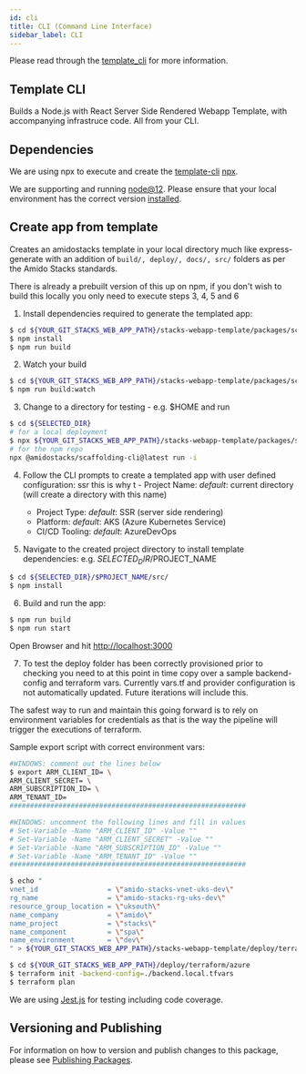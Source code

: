 ```yaml
---
id: cli
title: CLI (Command Line Interface)
sidebar_label: CLI
---
```


Please read through the [template_cli](../../docs/cli-process.md) for more information.

## Template CLI

Builds a Node.js with React Server Side Rendered Webapp Template, with accompanying infrastruce code. All from your CLI.

## Dependencies

We are using npx to execute and create the [template-cli](./packages/scaffolding-cli) [npx](https://www.npmjs.com/package/npx).

We are supporting and running [node@12](https://nodejs.org/en/about/releases/). Please ensure that your local environment has the correct version
[installed](https://nodejs.org/en/download/).

## Create app from template

Creates an amidostacks template in your local directory much like express-generate with an addition of `build/, deploy/, docs/, src/` folders as per the Amido Stacks standards.

There is already a prebuilt version of this up on npm, if you don't wish to build this locally you only need to execute steps 3, 4, 5 and 6


1. Install dependencies required to generate the templated app:
```bash
$ cd ${YOUR_GIT_STACKS_WEB_APP_PATH}/stacks-webapp-template/packages/scaffolding-cli
$ npm install
$ npm run build
```

2. Watch your build
```bash
$ cd ${YOUR_GIT_STACKS_WEB_APP_PATH}/stacks-webapp-template/packages/scaffolding-cli
$ npm run build:watch
```

3. Change to a directory for testing - e.g. $HOME and run

```bash
$ cd ${SELECTED_DIR}
# for a local deployment
$ npx ${YOUR_GIT_STACKS_WEB_APP_PATH}/stacks-webapp-template/packages/scaffolding-cli/dist/index.js run -i
# for the npm repo
npx @amidostacks/scaffolding-cli@latest run -i
```

4. Follow the CLI prompts to create a templated app with user defined configuration:
ssr this is why
t   - Project Name: _default_: current directory (will create a directory with this name)
   - Project Type: _default_: SSR (server side rendering)
   - Platform: _default_: AKS (Azure Kubernetes Service)
   - CI/CD Tooling: _default_: AzureDevOps

5. Navigate to the created project directory to install template dependencies:
e.g. ${SELECTED_DIR}/$PROJECT_NAME
```bash
$ cd ${SELECTED_DIR}/$PROJECT_NAME/src/
$ npm install
```

6. Build and run the app:
```bash
$ npm run build
$ npm run start
```
Open Browser and hit [http://localhost:3000](http://localhost:3000)

7. To test the deploy folder has been correctly provisioned prior to checking you need to at this point in time copy over a sample backend-config and terraform vars. Currently vars.tf and provider configuration is not automatically updated. 
Future iterations will include this.

The safest way to run and maintain this going forward is to rely on environment variables for credentials as that is the way the pipeline will trigger the executions of terraform. 

Sample export script with correct environment vars:

```bash
#WINDOWS: comment out the lines below
$ export ARM_CLIENT_ID= \
ARM_CLIENT_SECRET= \
ARM_SUBSCRIPTION_ID= \
ARM_TENANT_ID=
##########################################################

#WINDOWS: uncomment the following lines and fill in values
# Set-Variable -Name "ARM_CLIENT_ID" -Value ""
# Set-Variable -Name "ARM_CLIENT_SECRET" -Value ""
# Set-Variable -Name "ARM_SUBSCRIPTION_ID" -Value ""
# Set-Variable -Name "ARM_TENANT_ID" -Value ""
##########################################################

$ echo "
vnet_id                 = \"amido-stacks-vnet-uks-dev\"
rg_name                 = \"amido-stacks-rg-uks-dev\"
resource_group_location = \"uksouth\"
name_company            = \"amido\"
name_project            = \"stacks\"
name_component          = \"spa\"
name_environment        = \"dev\"
" > ${YOUR_GIT_STACKS_WEB_APP_PATH}/stacks-webapp-template/deploy/terraform/azure/backend.local.tfvars
```


```bash
$ cd ${YOUR_GIT_STACKS_WEB_APP_PATH}/deploy/terraform/azure
$ terraform init -backend-config=./backend.local.tfvars
$ terraform plan
```

We are using [Jest.js](https://jestjs.io/) for testing including code coverage.

## Versioning and Publishing

For information on how to version and publish changes to this package, please see [Publishing Packages](../../docs/publishing.md).
